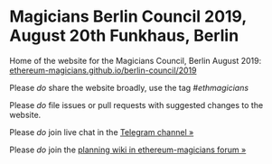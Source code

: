 # Magicians Berlin Council 2019, August 20th Funkhaus, Berlin 

Home of the website for the Magicians Council, Berlin August 2019: [ethereum-magicians.github.io/berlin-council/2019](https://ethereum-magicians.github.io/berlin-council-2019/)

Please _do_ share the website broadly, use the tag _#ethmagicians_

Please _do_ file issues or pull requests with suggested changes to the website.

Please _do_ join live chat in the [Telegram channel »](https://t.me/ETHMagicians)

Please _do_ join the [planning wiki in ethereum-magicians forum »](https://ethereum-magicians.org/t/magicians-berlin-council-2019-call-for-topics-and-eips-to-discuss/3425/4)
